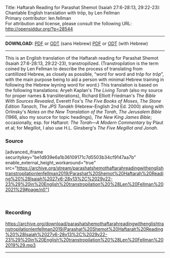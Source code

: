 <html>
<head></head>
<body>
Title: Haftarah Reading for Parashat Shemot (Isaiah 27:6-28:13, 29:22-23): Chantable English translation with trōp, by Len Fellman<br />
Primary contributor: len.fellman<br />
For attribution and license, please consult the following URL: <a href="http://opensiddur.org/?p=28544">http://opensiddur.org/?p=28544</a>
<p />
<hr />

<strong>DOWNLOAD:</strong> 
<a href="https://archive.org/download/parashatshemothaftarahreadingwithenglishtranstropilationlenfellman2019/Parashat%20Shemot%20Haftarah%20Reading%20%28Isaiah%2027v6-28v13%2C%2029v22-23%29%20in%20English%20transtropilation%20%28Len%20Fellman%202021%29%20-%20english%20only.pdf">PDF</a> or <a href="https://archive.org/download/parashatshemothaftarahreadingwithenglishtranstropilationlenfellman2019/Parashat%20Shemot%20Haftarah%20Reading%20%28Isaiah%2027v6-28v13%2C%2029v22-23%29%20in%20English%20transtropilation%20%28Len%20Fellman%202021%29%20-%20english%20only.odt">ODT</a> (sans Hebrew)
<a href="https://archive.org/download/parashatshemothaftarahreadingwithenglishtranstropilationlenfellman2019/Parashat%20Shemot%20Haftarah%20Reading%20%28Isaiah%2027v6-28v13%2C%2029v22-23%29%20in%20English%20transtropilation%20%28Len%20Fellman%202021%29.pdf">PDF</a> or <a href="https://archive.org/download/parashatshemothaftarahreadingwithenglishtranstropilationlenfellman2019/Parashat%20Shemot%20Haftarah%20Reading%20%28Isaiah%2027v6-28v13%2C%2029v22-23%29%20in%20English%20transtropilation%20%28Len%20Fellman%202021%29.odt">ODT</a> (with Hebrew)

<hr />

This is an English translation of the Haftarah reading for Parashat Shemot (Isaiah 27:6-28:13, 29:22-23), transtropilized. (Transtropilation is the term coined by Len Fellman to describe the process of translating from cantillized Hebrew, as closely as possible, “word for word and <em>trōp</em> for <em>trōp</em>”, with the main purpose being to aid a person with minimal Hebrew training in following the Hebrew leyning word for word.) This translation is based on the following translations: Aryeh Kaplan's <em>The Living Torah</em> (also my source for proper names &amp; transliterations), Richard Elliott Friedman's <em>The Bible With Sources Revealed</em>, Everett Fox's <em>The Five Books of Moses</em>, <em>The Stone Edition Tanach</em>, <em>The JPS Tanakh</em> (Hebrew-English 2nd Ed. 2000) along with Orlinsky's <em>Notes on the New Translation of the Torah</em>, <em>The Jerusalem Bible</em> (1966, also my source for topic headings), <em>The New King James Bible</em>; occasionally, esp. for Haftarot: <em>The Torah—A Modern Commentary</em> by Plaut et al; for Megillot, I also use H.L. Ginsberg's <em>The Five Megillot and Jonah</em>.

<h3>Source</h3>

[advanced_iframe securitykey="be1d939e6a1b36109171c7d5503b34cf9147aa7b" enable_external_height_workaround="true" src="https://archive.org/stream/parashatshemothaftarahreadingwithenglishtranstropilationlenfellman2019/Parashat%20Shemot%20Haftarah%20Reading%20%28Isaiah%2027v6-28v13%2C%2029v22-23%29%20in%20English%20transtropilation%20%28Len%20Fellman%202021%29#page/n0"]

&nbsp;

<h3>Recording</h3>

https://archive.org/download/parashatshemothaftarahreadingwithenglishtranstropilationlenfellman2019/Parashat%20Shemot%20Haftarah%20Reading%20%28Isaiah%2027v6-28v13%2C%2029v22-23%29%20in%20English%20transtropilation%20%28Len%20Fellman%202019%29.mp3

<hr />

&nbsp;
</body>
</html>